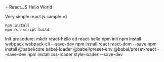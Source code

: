 
= React.JS Hello World

Very simple react.js sample =)

    npm install
    npm run-script build

Init procedure:
    mkdir react-hello
    cd  react-hello
    npm init
    npm install webpack webpack-cli --save-dev
    npm install react react-dom --save
    npm install @babel/core babel-loader @babel/preset-env @babel/preset-react --save-dev
    npm install css-loader style-loader --save-dev





